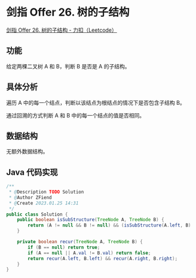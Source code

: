 # **剑指 Offer 26.** **树的子结构**

[剑指 Offer 26. 树的子结构 - 力扣（Leetcode）](https://leetcode.cn/problems/shu-de-zi-jie-gou-lcof/description/)

## 功能

给定两棵二叉树 A 和 B，判断 B 是否是 A 的子结构。

## 具体分析

遍历 A 中的每一个结点，判断以该结点为根结点的情况下是否包含子结构 B。

通过回溯的方式判断 A 和 B 中的每一个结点的值是否相同。

## 数据结构

无额外数据结构。

## Java 代码实现

```java
/**
 * @Description TODO Solution
 * @Author ZFiend
 * @Create 2023.01.25 14:31
 */
public class Solution {
    public boolean isSubStructure(TreeNode A, TreeNode B) {
        return (A != null && B != null) && (isSubStructure(A.left, B) || isSubStructure(A.right, B) || recur(A, B));
    }

    private boolean recur(TreeNode A, TreeNode B) {
        if (B == null) return true;
        if (A == null || A.val != B.val) return false;
        return recur(A.left, B.left) && recur(A.right, B.right);
    }
}
```
